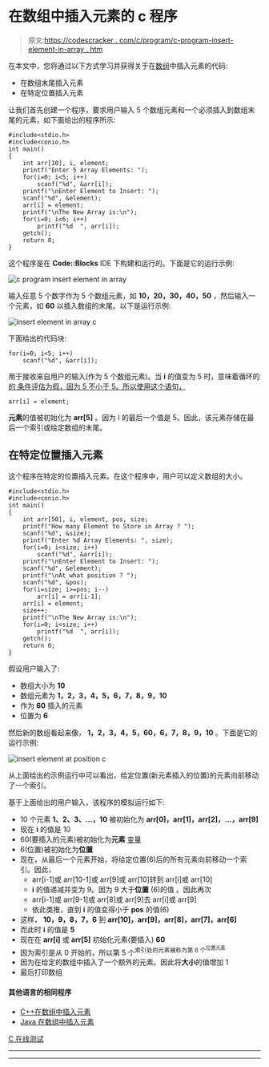 # 在数组中插入元素的 c 程序

> 原文:[https://codescracker . com/c/program/c-program-insert-element-in-array . htm](https://codescracker.com/c/program/c-program-insert-element-in-array.htm)

在本文中，您将通过以下方式学习并获得关于在[数组](/c/c-arrays.htm)中插入元素的代码:

*   在数组末尾插入元素
*   在特定位置插入元素

让我们首先创建一个程序，要求用户输入 5 个数组元素和一个必须插入到数组末尾的元素，如下面给出的程序所示:

```
#include<stdio.h>
#include<conio.h>
int main()
{
    int arr[10], i, element;
    printf("Enter 5 Array Elements: ");
    for(i=0; i<5; i++)
        scanf("%d", &arr[i]);
    printf("\nEnter Element to Insert: ");
    scanf("%d", &element);
    arr[i] = element;
    printf("\nThe New Array is:\n");
    for(i=0; i<6; i++)
        printf("%d  ", arr[i]);
    getch();
    return 0;
}
```

这个程序是在 **Code::Blocks** IDE 下构建和运行的。下面是它的运行示例:

![c program insert element in array](../Images/ccc00cb32036edc8c0fecb1b2d099d42.png)

输入任意 5 个数字作为 5 个数组元素，如 **10，20，30，40，50** ，然后输入一个元素，如 **60** 以插入数组的末尾。以下是运行示例:

![insert element in array c](../Images/da7ffd397c12e5e5b0d9d4f272655c0d.png)

下面给出的代码块:

```
for(i=0; i<5; i++)
    scanf("%d", &arr[i]);
```

用于接收来自用户的输入(作为 5 个数组元素)。当 **i** 的值变为 5 时，意味着循环的[的 条件评估为假，因为 5 不小于 5。所以使用这个语句，](/c/c-for-loop.htm)

```
arr[i] = element;
```

**元素**的值被初始化为 **arr[5]** 。因为 I 的最后一个值是 5。因此，该元素存储在最后一个索引或给定数组的末尾。

## 在特定位置插入元素

这个程序在特定的位置插入元素。在这个程序中，用户可以定义数组的大小。

```
#include<stdio.h>
#include<conio.h>
int main()
{
    int arr[50], i, element, pos, size;
    printf("How many Element to Store in Array ? ");
    scanf("%d", &size);
    printf("Enter %d Array Elements: ", size);
    for(i=0; i<size; i++)
        scanf("%d", &arr[i]);
    printf("\nEnter Element to Insert: ");
    scanf("%d", &element);
    printf("\nAt what position ? ");
    scanf("%d", &pos);
    for(i=size; i>=pos; i--)
        arr[i] = arr[i-1];
    arr[i] = element;
    size++;
    printf("\nThe New Array is:\n");
    for(i=0; i<size; i++)
        printf("%d  ", arr[i]);
    getch();
    return 0;
}
```

假设用户输入了:

*   数组大小为 **10**
*   数组元素为 **1，2，3，4，5，6，7，8，9，10**
*   作为 **60** 插入的元素
*   位置为 **6**

然后新的数组看起来像， **1，2，3，4，5，60，6，7，8，9，10** 。下面是它的运行示例:

![insert element at position c](../Images/c2e2a9391fee2da5461e2c4433809292.png)

从上面给出的示例运行中可以看出，给定位置(新元素插入的位置)的元素向前移动了一个索引。

基于上面给出的用户输入，该程序的模拟运行如下:

*   10 个元素 **1、2、3、...，10** 被初始化为 **arr[0]，arr[1]，arr[2]，...，arr[9]**
*   现在 **i** 的值是 10
*   60(要插入的元素)被初始化为**元素** [变量](/c/c-variables.htm)
*   6(位置)被初始化为**位置**
*   现在，从最后一个元素开始，将给定位置(6)后的所有元素向前移动一个索引。因此，
    *   arr[i-1]或 arr[10-1]或 arr[9]或 arr[10]转到 arr[i]或 arr[10]
    *   **i** 的值递减并变为 9。因为 9 大于**位置** (6)的值 。因此再次
    *   arr[i-1]或 arr[9-1]或 arr[8]或 arr[9]去 arr[i]或 arr[9]
    *   依此类推，直到 **i** 的值变得小于 **pos** 的值(6)
*   这样， **10，9，8，7，6** 到 **arr[10]，arr[9]，arr[8]，arr[7]，arr[6]**
*   而此时 **i** 的值是 **5**
*   现在在 **arr[i]** 或 **arr[5]** 初始化元素(要插入) **60**
*   因为索引是从 0 开始的，所以第 5 个<sup>索引处的元素被称为第 6 个<sup>位置元素</sup></sup>
*   因为在给定的数组中插入了一个额外的元素。因此将**大小**的值增加 1
*   最后打印数组

#### 其他语言的相同程序

*   [C++在数组中插入元素](/cpp/program/cpp-program-insert-element-in-array.htm)
*   [Java 在数组中插入元素](/java/program/java-program-insert-element-in-array.htm)

[C 在线测试](/exam/showtest.php?subid=2)

* * *

* * *